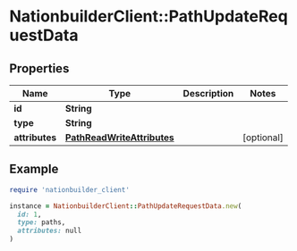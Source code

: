 # NationbuilderClient::PathUpdateRequestData

## Properties

| Name | Type | Description | Notes |
| ---- | ---- | ----------- | ----- |
| **id** | **String** |  |  |
| **type** | **String** |  |  |
| **attributes** | [**PathReadWriteAttributes**](PathReadWriteAttributes.md) |  | [optional] |

## Example

```ruby
require 'nationbuilder_client'

instance = NationbuilderClient::PathUpdateRequestData.new(
  id: 1,
  type: paths,
  attributes: null
)
```

